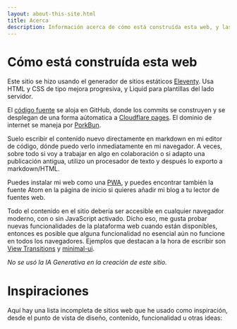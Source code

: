 ```yaml
---
layout: about-this-site.html
title: Acerca
description: Información acerca de cómo está construída esta web, y las inspiraciones que ha tenido
---
```


# Cómo está construída esta web

Este sitio se hizo usando el generador de sitios estáticos [Eleventy](www.11ty.dev). Usa HTML y CSS de tipo mejora progresiva, y Liquid para plantillas del lado servidor.

El [código fuente](https://github.com/FormularSumo/formularsumo.co.uk) se aloja en GitHub, donde los commits se construyen y se desplegan de una forma aútomatica a [Cloudflare pages](https://www.cloudflare.com/es-es/developer-platform/products/pages/). El dominio de internet se maneja por [PorkBun](porkbun.com/).

Suelo escribir el contenido nuevo directamente en markdown en mi editor de código, dónde puedo verlo inmediatamente en mi navegador. A veces, sobre todo si voy a trabajar en algo en colaboración o si adapto una publicación antigua, utilizo un procesador de texto y después lo exporto a markdown/HTML.

Puedes instalar mi web como una [PWA](https://developer.mozilla.org/es/docs/Web/Progressive_web_apps), y puedes encontrar también la fuente Atom en la página de inicio si quieres añadir mi blog a tu lector de fuentes web.

Todo el contenido en el sitio debería ser accesible en cualquier navegador moderno, con o sin JavaScript activado. Dicho eso, me gusta probar nuevas funcionalidades de la plataforma web cuando están disponibles, entonces es posible que alguna funcionalidad no esencial aún no funcione en todos los navegadores. Ejemplos que destacan a la hora de escribir son [View Transitions](https://developer.mozilla.org/en-US/docs/Web/CSS/CSS_view_transitions) y [minimal-ui](https://developer.mozilla.org/en-US/docs/Web/Progressive_web_apps/Manifest/Reference/display#syntax:~:text=minimal%2Dui,-39).

*No se usó la IA Generativa en la creación de este sitio.*

# Inspiraciones

Aquí hay una lista incompleta de sitios web que he usado como inspiración, desde el punto de vista de diseño, contenido, funcionalidad u otras ideas: